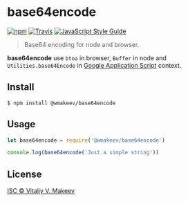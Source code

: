 base64encode
============

[![npm](https://img.shields.io/npm/v/@wmakeev/base64encode.svg?maxAge=1800&style=flat-square)](https://www.npmjs.com/package/@wmakeev/base64encode)
[![Travis](https://img.shields.io/travis/wmakeev/base64encode.svg?maxAge=1800&style=flat-square)](https://travis-ci.org/wmakeev/base64encode)
[![JavaScript Style Guide](https://img.shields.io/badge/code%20style-standard-brightgreen.svg?style=flat-square)](http://standardjs.com/)

> Base64 encoding for node and browser.

**base64encode** use `btoa` in browser, `Buffer` in node and `Utilities.base64Encode` in [Google Application Script](https://www.google.ru/script/start/) context.

## Install

```
$ npm install @wmakeev/base64encode
```

## Usage

```js
let base64encode = require('@wmakeev/base64encode')

console.log(base64encode('Just a simple string'))
```

## License

[ISC © Vitaliy V. Makeev](../LICENSE)
